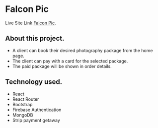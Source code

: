 # Falcon Pic

Live Site Link [Falcon Pic](https://photography-web-app-58ab5.web.app/).

## About this project.

- A client can book their desired photography package
from the home page.
- The client can pay with a card for the selected package.
- The paid package will be shown in order details.

## Technology used.
- React 
- React Router
- Bootstrap
- Firebase Authentication
- MongoDB 
- Strip payment getaway
